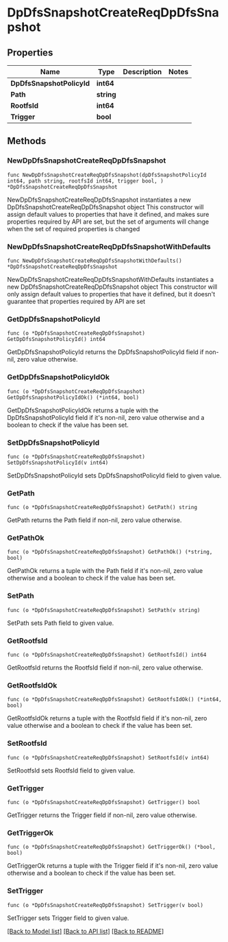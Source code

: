 # DpDfsSnapshotCreateReqDpDfsSnapshot

## Properties

Name | Type | Description | Notes
------------ | ------------- | ------------- | -------------
**DpDfsSnapshotPolicyId** | **int64** |  | 
**Path** | **string** |  | 
**RootfsId** | **int64** |  | 
**Trigger** | **bool** |  | 

## Methods

### NewDpDfsSnapshotCreateReqDpDfsSnapshot

`func NewDpDfsSnapshotCreateReqDpDfsSnapshot(dpDfsSnapshotPolicyId int64, path string, rootfsId int64, trigger bool, ) *DpDfsSnapshotCreateReqDpDfsSnapshot`

NewDpDfsSnapshotCreateReqDpDfsSnapshot instantiates a new DpDfsSnapshotCreateReqDpDfsSnapshot object
This constructor will assign default values to properties that have it defined,
and makes sure properties required by API are set, but the set of arguments
will change when the set of required properties is changed

### NewDpDfsSnapshotCreateReqDpDfsSnapshotWithDefaults

`func NewDpDfsSnapshotCreateReqDpDfsSnapshotWithDefaults() *DpDfsSnapshotCreateReqDpDfsSnapshot`

NewDpDfsSnapshotCreateReqDpDfsSnapshotWithDefaults instantiates a new DpDfsSnapshotCreateReqDpDfsSnapshot object
This constructor will only assign default values to properties that have it defined,
but it doesn't guarantee that properties required by API are set

### GetDpDfsSnapshotPolicyId

`func (o *DpDfsSnapshotCreateReqDpDfsSnapshot) GetDpDfsSnapshotPolicyId() int64`

GetDpDfsSnapshotPolicyId returns the DpDfsSnapshotPolicyId field if non-nil, zero value otherwise.

### GetDpDfsSnapshotPolicyIdOk

`func (o *DpDfsSnapshotCreateReqDpDfsSnapshot) GetDpDfsSnapshotPolicyIdOk() (*int64, bool)`

GetDpDfsSnapshotPolicyIdOk returns a tuple with the DpDfsSnapshotPolicyId field if it's non-nil, zero value otherwise
and a boolean to check if the value has been set.

### SetDpDfsSnapshotPolicyId

`func (o *DpDfsSnapshotCreateReqDpDfsSnapshot) SetDpDfsSnapshotPolicyId(v int64)`

SetDpDfsSnapshotPolicyId sets DpDfsSnapshotPolicyId field to given value.


### GetPath

`func (o *DpDfsSnapshotCreateReqDpDfsSnapshot) GetPath() string`

GetPath returns the Path field if non-nil, zero value otherwise.

### GetPathOk

`func (o *DpDfsSnapshotCreateReqDpDfsSnapshot) GetPathOk() (*string, bool)`

GetPathOk returns a tuple with the Path field if it's non-nil, zero value otherwise
and a boolean to check if the value has been set.

### SetPath

`func (o *DpDfsSnapshotCreateReqDpDfsSnapshot) SetPath(v string)`

SetPath sets Path field to given value.


### GetRootfsId

`func (o *DpDfsSnapshotCreateReqDpDfsSnapshot) GetRootfsId() int64`

GetRootfsId returns the RootfsId field if non-nil, zero value otherwise.

### GetRootfsIdOk

`func (o *DpDfsSnapshotCreateReqDpDfsSnapshot) GetRootfsIdOk() (*int64, bool)`

GetRootfsIdOk returns a tuple with the RootfsId field if it's non-nil, zero value otherwise
and a boolean to check if the value has been set.

### SetRootfsId

`func (o *DpDfsSnapshotCreateReqDpDfsSnapshot) SetRootfsId(v int64)`

SetRootfsId sets RootfsId field to given value.


### GetTrigger

`func (o *DpDfsSnapshotCreateReqDpDfsSnapshot) GetTrigger() bool`

GetTrigger returns the Trigger field if non-nil, zero value otherwise.

### GetTriggerOk

`func (o *DpDfsSnapshotCreateReqDpDfsSnapshot) GetTriggerOk() (*bool, bool)`

GetTriggerOk returns a tuple with the Trigger field if it's non-nil, zero value otherwise
and a boolean to check if the value has been set.

### SetTrigger

`func (o *DpDfsSnapshotCreateReqDpDfsSnapshot) SetTrigger(v bool)`

SetTrigger sets Trigger field to given value.



[[Back to Model list]](../README.md#documentation-for-models) [[Back to API list]](../README.md#documentation-for-api-endpoints) [[Back to README]](../README.md)


